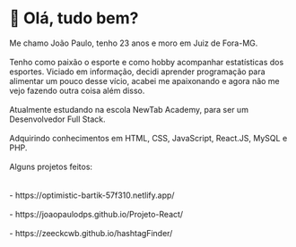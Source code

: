 <h1>👋 Olá, tudo bem?</h1>
Me chamo João Paulo, tenho 23 anos e moro em Juiz de Fora-MG.<br><br>
Tenho como paixão o esporte e como hobby acompanhar estatísticas dos esportes. Viciado em informação, decidi aprender programação para alimentar um pouco desse vício, acabei me apaixonando e agora não me vejo fazendo outra coisa além disso. <br><br>
Atualmente estudando na escola NewTab Academy, para ser um Desenvolvedor Full Stack.<br><br>
Adquirindo conhecimentos em HTML, CSS, JavaScript, React.JS, MySQL e PHP.<br><br>
Alguns projetos feitos:<br><br><br>
- https://optimistic-bartik-57f310.netlify.app/ <br><br>
- https://joaopaulodps.github.io/Projeto-React/ <br><br>
- https://zeeckcwb.github.io/hashtagFinder/

<!---
joaopaulodps/joaopaulodps is a ✨ special ✨ repository because its `README.md` (this file) appears on your GitHub profile.
You can click the Preview link to take a look at your changes.
--->
